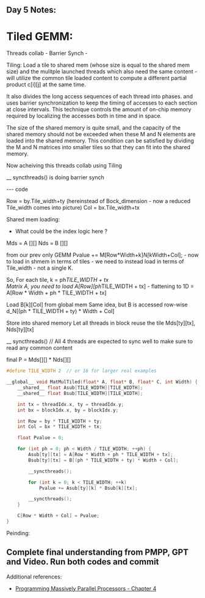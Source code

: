 Day 5 Notes: 
---

# Tiled GEMM: 

Threads collab - Barrier Synch - 

Tiling:  Load a tile to shared mem (whose size is equal to the shared mem size) and the mulitple launched threads which also need the same content - 
will utilize the common tile loaded content to compute a different partial product c[i][j] at the same time. 

It also divides the long access sequences of each thread into phases. and uses barrier synchronization to keep the timing of accesses to each section at close intervals. 
This technique controls the amount of on-chip memory required by localizing the accesses both in time and in space.

The size of the shared memory is quite small, and the capacity of the shared memory should not be exceeded when these M and N elements are loaded into the shared memory. 
This condition can be satisfied by dividing the M and N matrices into smaller tiles so that they can fit into the shared memory.

Now acheiving this threads collab using Tiling


__ syncthreads() is doing barrier synch 

--- code 

Row = by.Tile_width+ty (hereinstead of Bock_dimension - now a reduced Tile_width comes into picture)
Col = bx.Tile_width+tx 

Shared mem loading: 
* What could be the index logic here ? 

Mds = A [][]
Nds = B [][]

from our prev only GEMM   Pvalue += M[Row*Width+k]*N[k*Width+Col]; - now to load in shmem in terms of tiles - we need to instead load in terms of Tile_width - not a single K. 

So, For each tile, k = ph*TILE_WIDTH + tx	
Matrix A, you need to load A[Row][ph*TILE_WIDTH + tx] - flattening to 1D = A[Row * Width + ph * TILE_WIDTH + tx]

Load B[k][Col] from global mem	Same idea, but B is accessed row-wise	d_N[(ph * TILE_WIDTH + ty) * Width + Col]

Store into shared memory	Let all threads in block reuse the tile	Mds[ty][tx], Nds[ty][tx]


__ syncthreads() // All 4 threads are expected to sync well to make sure to read any common content 

final P = Mds[][] * Nds[][]

```cpp
#define TILE_WIDTH 2  // or 16 for larger real examples

__global__ void MatMulTiled(float* A, float* B, float* C, int Width) {
    __shared__ float Asub[TILE_WIDTH][TILE_WIDTH];
    __shared__ float Bsub[TILE_WIDTH][TILE_WIDTH];

    int tx = threadIdx.x, ty = threadIdx.y;
    int bx = blockIdx.x, by = blockIdx.y;

    int Row = by * TILE_WIDTH + ty;
    int Col = bx * TILE_WIDTH + tx;

    float Pvalue = 0;

    for (int ph = 0; ph < Width / TILE_WIDTH; ++ph) {
        Asub[ty][tx] = A[Row * Width + ph * TILE_WIDTH + tx];
        Bsub[ty][tx] = B[(ph * TILE_WIDTH + ty) * Width + Col];

        __syncthreads();

        for (int k = 0; k < TILE_WIDTH; ++k)
            Pvalue += Asub[ty][k] * Bsub[k][tx];

        __syncthreads();
    }

    C[Row * Width + Col] = Pvalue;
}
````
Peinding: 

Complete final understanding from PMPP, GPT and Video. 
Run both codes and commit 
-----

Additional references:

* [Programming Massively Parallel Processors - Chapter 4](https://github.com/R100001/Programming-Massively-Parallel-Processors/tree/master/Chapters/Ch04%20-%20Memory%20And%20Data%20Locality)

```

